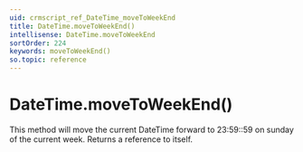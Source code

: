 ```yaml
---
uid: crmscript_ref_DateTime_moveToWeekEnd
title: DateTime.moveToWeekEnd()
intellisense: DateTime.moveToWeekEnd
sortOrder: 224
keywords: moveToWeekEnd()
so.topic: reference
---
```


# DateTime.moveToWeekEnd()

This method will move the current DateTime forward to 23:59::59 on sunday of the current week. Returns a reference to itself.

